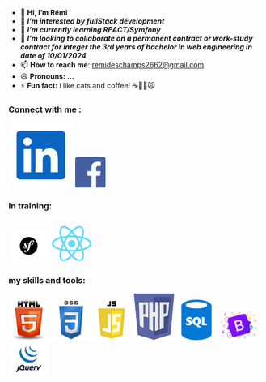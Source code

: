 - 👋 **Hi, I’m Rémi**
- 👀 ***I’m interested by fullStack dévelopment***
- 🌱 ***I’m currently learning REACT/Symfony***
- 💞️ ***I’m looking to collaborate on a permanent contract or work-study contract for integer the 3rd years of bachelor in web engineering in date of 10/01/2024.***
- 📫 **How to reach me**: remideschamps2662@gmail.com
- 😄 **Pronouns: ...**
- ⚡ **Fun fact:** i like cats and coffee! ☕🐱‍👤🙀

### Connect with me :

[![LinkedIn](./img/linkedIn.svg)](https://www.linkedin.com/in/rémi-deschamps) 
[![Facebook](./img/facebook.jpg)](https://www.facebook.com/remi.deschamps.9) 

### In training:
<img src="./img/symfony.png" alt="logo symfony" width="80px"/> <img src="./img/React-icon.svg.png" alt="logo react" width="80px"/>
---
### my skills and tools:
<img src="./img/logo_html5.png" alt="logo html5" width="80px"/> <img src="./img/logo_css3.png" alt="logo react" width="80px"/><img src="./img/logo_js.png" alt="logo JS" width="80px"/> <img src="./img/logo_php.png" alt="logo react" width="80px"/>
<img src="./img/logo_sql.png" alt="logo sql" width="80px"/> <img src="./img/bootstrap.png" alt="logo react" width="80px"/><img src="./img/jquery.png" alt="logo jquery" width="80px"/>
<!---
jeSuisUnDeveloppeur/jeSuisUnDeveloppeur is a ✨ special ✨ repository because its `README.md` (this file) appears on your GitHub profile.
You can click the Preview link to take a look at your changes.
--->
